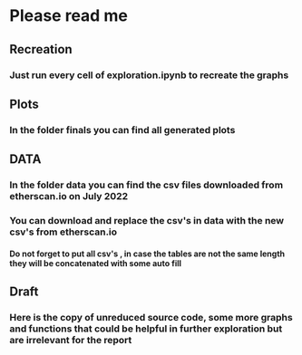 # Please read me
## Recreation
### Just run every cell of exploration.ipynb to recreate the graphs
## Plots
### In the folder finals you can find all generated plots
## DATA 
### In the folder data you can find the csv files downloaded from etherscan.io on July 2022
### You can download and replace the csv's in data with the new csv's from etherscan.io
#### Do not forget to put all csv's , in case the tables are not the same length they will be concatenated with some auto fill
## Draft
### Here is the copy of unreduced source code, some more graphs and functions that could be helpful in further exploration but are irrelevant for the report
